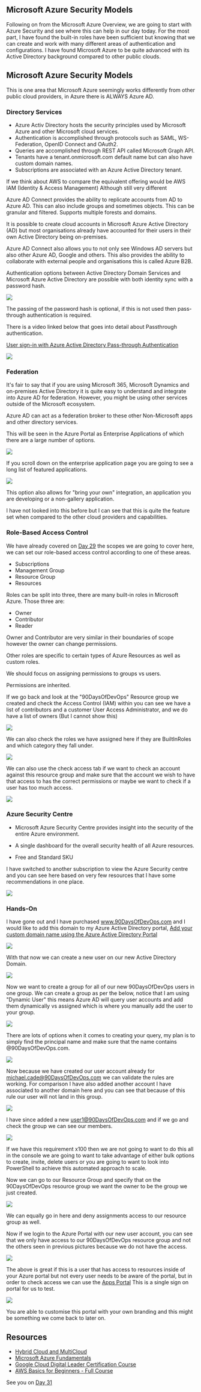 ## Microsoft Azure Security Models

Following on from the Microsoft Azure Overview, we are going to start with Azure Security and see where this can help in our day today. For the most part, I have found the built-in roles have been sufficient but knowing that we can create and work with many different areas of authentication and configurations. I have found Microsoft Azure to be quite advanced with its Active Directory background compared to other public clouds. 

## Microsoft Azure Security Models

This is one area that Microsoft Azure seemingly works differently from other public cloud providers, in Azure there is ALWAYS Azure AD. 

### Directory Services 

- Azure Activ Directory hosts the security principles used by Microsoft Azure and other Microsoft cloud services. 
- Authentication is accomplished through protocols such as SAML, WS-Federation, OpenID Connect and OAuth2. 
- Queries are accomplished through REST API called Microsoft Graph API. 
- Tenants have a tenant.onmicrosoft.com default name but can also have custom domain names. 
- Subscriptions are associated with an Azure Active Directory tenant. 

If we think about AWS to compare the equivalent offering would be AWS IAM (Identity & Access Management) Although still very different 

Azure AD Connect provides the ability to replicate accounts from AD to Azure AD. This can also include groups and sometimes objects. This can be granular and filtered. Supports multiple forests and domains. 

It is possible to create cloud accounts in Microsoft Azure Active Directory (AD) but most organisations already have accounted for their users in their own Active Directory being on-premises. 

Azure AD Connect also allows you to not only see Windows AD servers but also other Azure AD, Google and others. This also provides the ability to collaborate with external people and organisations this is called Azure B2B. 

Authentication options between Active Directory Domain Services and Microsoft Azure Active Directory are possible with both identity sync with a password hash.

![](Images/Day30_Cloud1.png)

The passing of the password hash is optional, if this is not used then pass-through authentication is required. 

There is a video linked below that goes into detail about Passthrough authentication. 

[User sign-in with Azure Active Directory Pass-through Authentication](https://docs.microsoft.com/en-us/azure/active-directory/hybrid/how-to-connect-pta)

![](Images/Day30_Cloud2.png)

### Federation 

It's fair to say that if you are using Microsoft 365, Microsoft Dynamics and on-premises Active Directory it is quite easy to understand and integrate into Azure AD for federation. However, you might be using other services outside of the Microsoft ecosystem. 

Azure AD can act as a federation broker to these other Non-Microsoft apps and other directory services. 

This will be seen in the Azure Portal as Enterprise Applications of which there are a large number of options. 

![](Images/Day30_Cloud3.png)

If you scroll down on the enterprise application page you are going to see a long list of featured applications. 

![](Images/Day30_Cloud4.png)

This option also allows for "bring your own" integration, an application you are developing or a non-gallery application. 

I have not looked into this before but I can see that this is quite the feature set when compared to the other cloud providers and capabilities. 

### Role-Based Access Control 

We have already covered on [Day 29](day29.md) the scopes we are going to cover here, we can set our role-based access control according to one of these areas. 

- Subscriptions
- Management Group
- Resource Group 
- Resources 

Roles can be split into three, there are many built-in roles in Microsoft Azure. Those three are: 

- Owner 
- Contributor 
- Reader 

Owner and Contributor are very similar in their boundaries of scope however the owner can change permissions. 

Other roles are specific to certain types of Azure Resources as well as custom roles. 

We should focus on assigning permissions to groups vs users. 

Permissions are inherited. 

If we go back and look at the "90DaysOfDevOps" Resource group we created and check the Access Control (IAM) within you can see we have a list of contributors and a customer User Access Administrator, and we do have a list of owners (But I cannot show this)

![](Images/Day30_Cloud5.png)

We can also check the roles we have assigned here if they are BuiltInRoles and which category they fall under. 

![](Images/Day30_Cloud6.png)

We can also use the check access tab if we want to check an account against this resource group and make sure that the account we wish to have that access to has the correct permissions or maybe we want to check if a user has too much access. 

![](Images/Day30_Cloud7.png)

### Azure Security Centre 

- Microsoft Azure Security Centre provides insight into the security of the entire Azure environment. 

- A single dashboard for the overall security health of all Azure resources. 

- Free and Standard SKU

I have switched to another subscription to view the Azure Security centre and you can see here based on very few resources that I have some recommendations in one place. 

![](Images/Day30_Cloud8.png)

### Hands-On

I have gone out and I have purchased www.90DaysOfDevOps.com and I would like to add this domain to my Azure Active Directory portal, [Add your custom domain name using the Azure Active Directory Portal](https://docs.microsoft.com/en-us/azure/active-directory/fundamentals/add-custom-domain)

![](Images/Day30_Cloud9.png)

With that now we can create a new user on our new Active Directory Domain. 

![](Images/Day30_Cloud10.png)

Now we want to create a group for all of our new 90DaysOfDevOps users in one group. We can create a group as per the below, notice that I am using "Dynamic User" this means Azure AD will query user accounts and add them dynamically vs assigned which is where you manually add the user to your group. 

![](Images/Day30_Cloud11.png)

There are lots of options when it comes to creating your query, my plan is to simply find the principal name and make sure that the name contains @90DaysOfDevOps.com. 

![](Images/Day30_Cloud12.png)

Now because we have created our user account already for michael.cade@90DaysOfDevOps.com we can validate the rules are working. For comparison I have also added another account I have associated to another domain here and you can see that because of this rule our user will not land in this group.  

![](Images/Day30_Cloud13.png)

I have since added a new user1@90DaysOfDevOps.com and if we go and check the group we can see our members. 

![](Images/Day30_Cloud14.png)

If we have this requirement x100 then we are not going to want to do this all in the console we are going to want to take advantage of either bulk options to create, invite, delete users or you are going to want to look into PowerShell to achieve this automated approach to scale. 

Now we can go to our Resource Group and specify that on the 90DaysOfDevOps resource group we want the owner to be the group we just created. 

![](Images/Day30_Cloud15.png)

We can equally go in here and deny assignments access to our resource group as well. 

Now if we login to the Azure Portal with our new user account, you can see that we only have access to our 90DaysOfDevOps resource group and not the others seen in previous pictures because we do not have the access. 

![](Images/Day30_Cloud16.png)

The above is great if this is a user that has access to resources inside of your Azure portal but not every user needs to be aware of the portal, but in order to check access we can use the [Apps Portal](https://myapps.microsoft.com/) This is a single sign on portal for us to test. 

![](Images/Day30_Cloud17.png)

You are able to customise this portal with your own branding and this might be something we come back to later on. 

## Resources 

- [Hybrid Cloud and MultiCloud](https://www.youtube.com/watch?v=qkj5W98Xdvw)
- [Microsoft Azure Fundamentals](https://www.youtube.com/watch?v=NKEFWyqJ5XA&list=WL&index=130&t=12s)
- [Google Cloud Digital Leader Certification Course](https://www.youtube.com/watch?v=UGRDM86MBIQ&list=WL&index=131&t=10s)
- [AWS Basics for Beginners - Full Course](https://www.youtube.com/watch?v=ulprqHHWlng&t=5352s)

See you on [Day 31](day31.md)